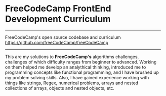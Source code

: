 FreeCodeCamp FrontEnd Development Curriculum
===

---

FreeCodeCamp's open source codebase and curriculum
https://github.com/freeCodeCamp/freeCodeCamp

---

This are my solutions to **FreeCodeCamp's** algorithms challenges, challenges
of which difficulty ranges from beginner to advanced. Working on them helped me
develop an analythical thinking, introduced me to programming concepts like
functional programming, and I have brushed up my problem solving skills.
Also, I have gained experience working with things like strings, Regex, numerical
problems, arrays and nested collections of arrays, objects and nested objects, etc.
